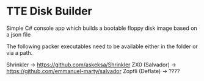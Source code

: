 # TTE Disk Builder

Simple C# console app which builds a bootable floppy disk image based on a json file

The following packer executables need to be available either in the folder or via a path.

Shrinkler -> https://github.com/askeksa/Shrinkler
ZX0 (Salvador) -> https://github.com/emmanuel-marty/salvador
Zopfli (Deflate) -> ????

